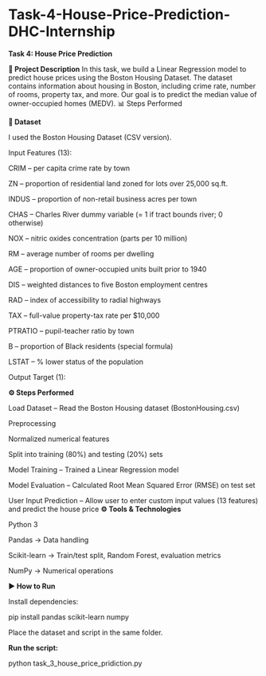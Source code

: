# Task-4-House-Price-Prediction-DHC-Internship
**Task 4: House Price Prediction**

**📌 Project Description**
In this task, we build a Linear Regression model to predict house prices using the Boston Housing Dataset.
The dataset contains information about housing in Boston, including crime rate, number of rooms, property tax, and more.
Our goal is to predict the median value of owner-occupied homes (MEDV).
📊 Steps Performed

**📂 Dataset**

I used the Boston Housing Dataset (CSV version).

Input Features (13):

CRIM – per capita crime rate by town

ZN – proportion of residential land zoned for lots over 25,000 sq.ft.

INDUS – proportion of non-retail business acres per town

CHAS – Charles River dummy variable (= 1 if tract bounds river; 0 otherwise)

NOX – nitric oxides concentration (parts per 10 million)

RM – average number of rooms per dwelling

AGE – proportion of owner-occupied units built prior to 1940

DIS – weighted distances to five Boston employment centres

RAD – index of accessibility to radial highways

TAX – full-value property-tax rate per $10,000

PTRATIO – pupil-teacher ratio by town

B – proportion of Black residents (special formula)

LSTAT – % lower status of the population

Output Target (1):

**⚙️ Steps Performed**

Load Dataset – Read the Boston Housing dataset (BostonHousing.csv)

Preprocessing

Normalized numerical features

Split into training (80%) and testing (20%) sets

Model Training – Trained a Linear Regression model

Model Evaluation – Calculated Root Mean Squared Error (RMSE) on test set

User Input Prediction – Allow user to enter custom input values (13 features) and predict the house price
**⚙️ Tools & Technologies**

Python 3

Pandas → Data handling

Scikit-learn → Train/test split, Random Forest, evaluation metrics

NumPy → Numerical operations

**▶️ How to Run**

Install dependencies:

pip install pandas scikit-learn numpy


Place the dataset and script in the same folder.

**Run the script:**

python task_3_house_price_pridiction.py

